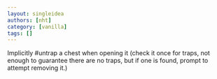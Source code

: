 ```yaml
---
layout: singleidea
authors: [nht]
category: [vanilla]
tags: []
---
```

Implicitly #untrap a chest when opening it (check it once for traps, not enough to guarantee there are no traps, but if one is found, prompt to attempt removing it.)
